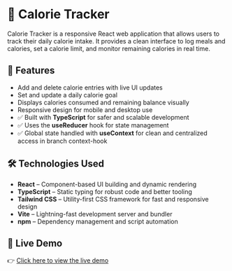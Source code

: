 # 🥗 Calorie Tracker

Calorie Tracker is a responsive React web application that allows users to track their daily calorie intake. It provides a clean interface to log meals and calories, set a calorie limit, and monitor remaining calories in real time.

## 🚀 Features

- Add and delete calorie entries with live UI updates
- Set and update a daily calorie goal
- Displays calories consumed and remaining balance visually
- Responsive design for mobile and desktop use
- ✅ Built with **TypeScript** for safer and scalable development
- ✅ Uses the **useReducer** hook for state management
- ✅ Global state handled with **useContext** for clean and centralized access in branch context-hook

## 🛠️ Technologies Used

- **React** – Component-based UI building and dynamic rendering
- **TypeScript** – Static typing for robust code and better tooling
- **Tailwind CSS** – Utility-first CSS framework for fast and responsive design
- **Vite** – Lightning-fast development server and bundler
- **npm** – Dependency management and script automation

## 🔗 Live Demo

👉 [Click here to view the live demo](https://calorie-tracker-cv-magi.netlify.app/)
